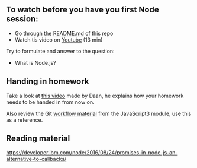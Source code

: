 ## To watch before you have you first Node session:

- Go through the [README.md](https://github.com/HackYourFuture/Node.js) of this repo
- Watch tis video on [Youtube](https://www.youtube.com/watch?v=pU9Q6oiQNd0) (13 min)

Try to formulate and answer to the question:
- What is Node.js?

## Handing in homework
Take a look at [this video](https://www.youtube.com/watch?v=-o0yomUVVpU&index=2&list=PLVYDhqbgYpYUGxRdtQdYVE5Q8h3bt6SIA) made by Daan, he explains how your homework needs to be handed in from now on.

Also review the Git [workflow material](https://github.com/HackYourFuture/Git/blob/master/Lecture-3.md) from the JavaScript3 module, use this as a reference.

## Reading material

https://developer.ibm.com/node/2016/08/24/promises-in-node-js-an-alternative-to-callbacks/ 
